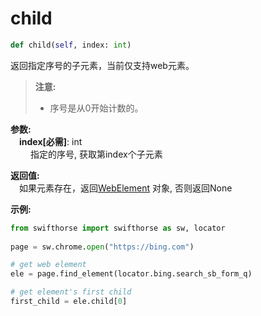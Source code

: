 
# child
```python
def child(self, index: int)
```  

返回指定序号的子元素，当前仅支持web元素。

> **注意:**
>- 序号是从0开始计数的。

**参数:**    
    &emsp;**index[必需]**: int  
        &emsp;&emsp; 指定的序号, 获取第index个子元素

**返回值:**  
    &emsp;如果元素存在，返回[WebElement](./webelement.md) 对象, 否则返回None

**示例:**

```python
from swifthorse import swifthorse as sw, locator
    
page = sw.chrome.open("https://bing.com")

# get web element
ele = page.find_element(locator.bing.search_sb_form_q)

# get element's first child
first_child = ele.child[0]
```